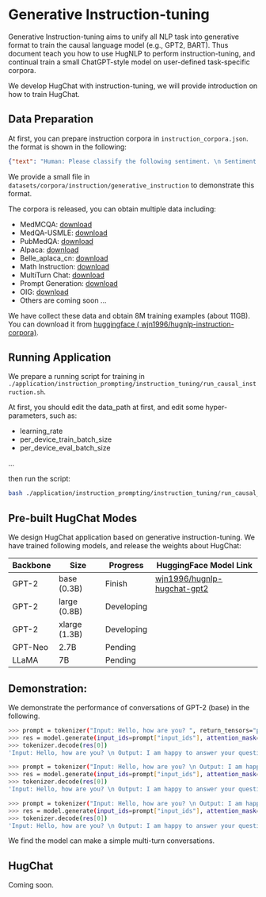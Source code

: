 # Generative Instruction-tuning

Generative Instruction-tuning aims to unify all NLP task into generative format to train the causal language model (e.g., GPT2, BART).
Thus document teach you how to use HugNLP to perform instruction-tuning, and continual train a small ChatGPT-style model on user-defined task-specific corpora.

We develop HugChat with instruction-tuning, we will provide introduction on how to train HugChat.

## Data Preparation

At first, you can prepare instruction corpora in ```instruction_corpora.json```. the format is shown in the following:
```json
{"text": "Human: Please classify the following sentiment. \n Sentiment: My girl friend likes this film, but I don' think so. \n HugChat: Negative. \n\n"},
```
We provide a small file in ```datasets/corpora/instruction/generative_instruction``` to demonstrate this format.

The corpora is released, you can obtain multiple data including:
- MedMCQA: [download](144.214.54.164:5000/MedMCQA.tar.gz)
- MedQA-USMLE: [download](144.214.54.164:5000/MedQA-USMLE.tar.gz)
- PubMedQA: [download](144.214.54.164:5000/PubMedQA.tar.gz)
- Alpaca: [download](https://github.com/tatsu-lab/stanford_alpaca/blob/main/alpaca_data.json)
- Belle_aplaca_cn: [download](https://huggingface.co/datasets/BelleGroup/train_1M_CN)
- Math Instruction: [download](https://huggingface.co/datasets/BelleGroup/school_math_0.25M)
- MultiTurn Chat: [download](https://huggingface.co/datasets/BelleGroup/multiturn_chat_0.8M)
- Prompt Generation: [download](https://huggingface.co/datasets/nomic-ai/gpt4all_prompt_generations_with_p3/tree/main)
- OIG: [download](https://huggingface.co/datasets/laion/OIG/tree/main)
- Others are coming soon ...

We have collect these data and obtain 8M training examples (about 11GB). You can download it from [huggingface (
wjn1996/hugnlp-instruction-corpora)](https://huggingface.co/datasets/wjn1996/hugnlp-instruction-corpora).

## Running Application

We prepare a running script for training in ```./application/instruction_prompting/instruction_tuning/run_causal_instruction.sh```.

At first, you should edit the data_path at first, and edit some hyper-parameters, such as:
- learning_rate
- per_device_train_batch_size
- per_device_eval_batch_size

...

then run the script:

```bash
bash ./application/instruction_prompting/instruction_tuning/run_causal_instruction.sh
```

## Pre-built HugChat Modes

We design HugChat application based on generative instruction-tuning.
We have trained following models, and release the weights about HugChat:

| Backbone | Size | Progress | HuggingFace Model Link
| --- | --- | --- | --- |
| GPT-2 | base (0.3B) | Finish | [wjn1996/hugnlp-hugchat-gpt2](https://huggingface.co/wjn1996/hugnlp-hugchat-gpt2)
| GPT-2 | large (0.8B) | Developing |
| GPT-2 | xlarge (1.3B) | Developing |
| GPT-Neo | 2.7B | Pending |
| LLaMA | 7B | Pending |


## Demonstration:

We demonstrate the performance of conversations of GPT-2 (base) in the following.


```bash
>>> prompt = tokenizer("Input: Hello, how are you? ", return_tensors="pt")
>>> res = model.generate(input_ids=prompt["input_ids"], attention_mask=prompt["attention_mask"], max_length=len(prompt["input_ids"][0]) + 100, pad_token_id=tokenizer.eos_token_id, num_beams=3)
>>> tokenizer.decode(res[0])
'Input: Hello, how are you? \n Output: I am happy to answer your questions. \n\n'
```

```bash
>>> prompt = tokenizer("Input: Hello, how are you? \n Output: I am happy to answer your questions. \n Input: Where is Shanghai? ", return_tensors="pt")
>>> res = model.generate(input_ids=prompt["input_ids"], attention_mask=prompt["attention_mask"], max_length=len(prompt["input_ids"][0]) + 100, pad_token_id=tokenizer.eos_token_id, num_beams=3)
>>> tokenizer.decode(res[0])
'Input: Hello, how are you? \n Output: I am happy to answer your questions. \n Input: Where is Shanghai? \n Output: Shanghai is located in the southern part of the country. \n'
```

```bash
>>> prompt = tokenizer("Input: Hello, how are you? \n Output: I am happy to answer your questions. \n Input: Where is Shanghai? \n Output: Shanghai is located in the southern part of the country. \n Input: How many people there? ", return_tensors="pt")
>>> res = model.generate(input_ids=prompt["input_ids"], attention_mask=prompt["attention_mask"], max_length=len(prompt["input_ids"][0]) + 100, pad_token_id=tokenizer.eos_token_id, num_beams=3)
>>> tokenizer.decode(res[0])
'Input: Hello, how are you? \n Output: I am happy to answer your questions. \n Input: Where is Shanghai? \n Output: Shanghai is located in the southern part of the country. \n Input: How many people there? \n Output: There are approximately 20,000,000 people in Shanghai.'
```

We find the model can make a simple multi-turn conversations.


## HugChat

Coming soon.
